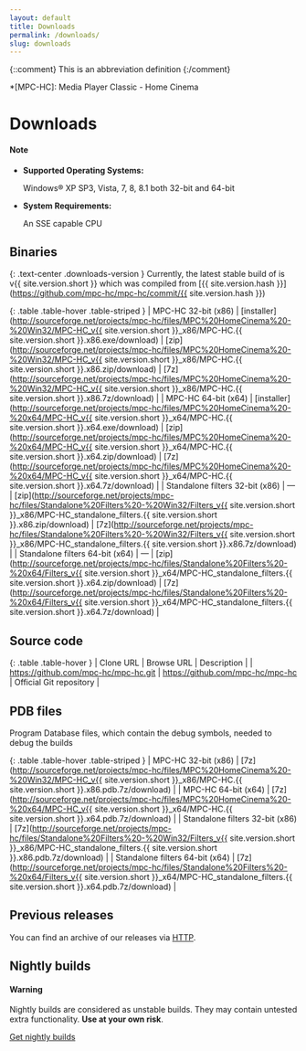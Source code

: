 ```yaml
---
layout: default
title: Downloads
permalink: /downloads/
slug: downloads
---
```


{::comment}
This is an abbreviation definition
{:/comment}

*[MPC-HC]: Media Player Classic - Home Cinema

# Downloads

<div class="alert alert-info" role="alert">
    <h4><span class="fa fa-info-circle"></span> Note</h4>
    <ul>
        <li>
            <strong>Supported Operating Systems:</strong>
            <p>Windows® XP SP3, Vista, 7, 8, 8.1 both 32-bit and 64-bit</p>
        </li>
        <li>
            <strong>System Requirements:</strong>
            <p>An SSE capable CPU</p>
        </li>
   </ul>
</div>


## Binaries

{: .text-center .downloads-version }
Currently, the latest stable build of is v{{ site.version.short }} which was compiled from [{{ site.version.hash }}](https://github.com/mpc-hc/mpc-hc/commit/{{ site.version.hash }})

<div markdown="1" class="table-responsive">

{: .table .table-hover .table-striped }
| MPC-HC 32-bit (x86) | [installer](http://sourceforge.net/projects/mpc-hc/files/MPC%20HomeCinema%20-%20Win32/MPC-HC_v{{ site.version.short }}_x86/MPC-HC.{{ site.version.short }}.x86.exe/download) | [zip](http://sourceforge.net/projects/mpc-hc/files/MPC%20HomeCinema%20-%20Win32/MPC-HC_v{{ site.version.short }}_x86/MPC-HC.{{ site.version.short }}.x86.zip/download) | [7z](http://sourceforge.net/projects/mpc-hc/files/MPC%20HomeCinema%20-%20Win32/MPC-HC_v{{ site.version.short }}_x86/MPC-HC.{{ site.version.short }}.x86.7z/download) |
| MPC-HC 64-bit (x64) | [installer](http://sourceforge.net/projects/mpc-hc/files/MPC%20HomeCinema%20-%20x64/MPC-HC_v{{ site.version.short }}_x64/MPC-HC.{{ site.version.short }}.x64.exe/download) | [zip](http://sourceforge.net/projects/mpc-hc/files/MPC%20HomeCinema%20-%20x64/MPC-HC_v{{ site.version.short }}_x64/MPC-HC.{{ site.version.short }}.x64.zip/download) | [7z](http://sourceforge.net/projects/mpc-hc/files/MPC%20HomeCinema%20-%20x64/MPC-HC_v{{ site.version.short }}_x64/MPC-HC.{{ site.version.short }}.x64.7z/download) |
| Standalone filters 32-bit (x86) | — | [zip](http://sourceforge.net/projects/mpc-hc/files/Standalone%20Filters%20-%20Win32/Filters_v{{ site.version.short }}_x86/MPC-HC_standalone_filters.{{ site.version.short }}.x86.zip/download) | [7z](http://sourceforge.net/projects/mpc-hc/files/Standalone%20Filters%20-%20Win32/Filters_v{{ site.version.short }}_x86/MPC-HC_standalone_filters.{{ site.version.short }}.x86.7z/download) |
| Standalone filters 64-bit (x64) | — | [zip](http://sourceforge.net/projects/mpc-hc/files/Standalone%20Filters%20-%20x64/Filters_v{{ site.version.short }}_x64/MPC-HC_standalone_filters.{{ site.version.short }}.x64.zip/download) | [7z](http://sourceforge.net/projects/mpc-hc/files/Standalone%20Filters%20-%20x64/Filters_v{{ site.version.short }}_x64/MPC-HC_standalone_filters.{{ site.version.short }}.x64.7z/download) |

</div>


## Source code

<div markdown="1" class="table-responsive">

{: .table .table-hover }
| Clone URL | Browse URL | Description |
| https://github.com/mpc-hc/mpc-hc.git | <https://github.com/mpc-hc/mpc-hc> | Official Git repository |

</div>

## PDB files

Program Database files, which contain the debug symbols, needed to debug the builds

<div markdown="1" class="table-responsive">

{: .table .table-hover .table-striped }
| MPC-HC 32-bit (x86) | [7z](http://sourceforge.net/projects/mpc-hc/files/MPC%20HomeCinema%20-%20Win32/MPC-HC_v{{ site.version.short }}_x86/MPC-HC.{{ site.version.short }}.x86.pdb.7z/download) |
| MPC-HC 64-bit (x64) | [7z](http://sourceforge.net/projects/mpc-hc/files/MPC%20HomeCinema%20-%20x64/MPC-HC_v{{ site.version.short }}_x64/MPC-HC.{{ site.version.short }}.x64.pdb.7z/download) |
| Standalone filters 32-bit (x86) | [7z](http://sourceforge.net/projects/mpc-hc/files/Standalone%20Filters%20-%20Win32/Filters_v{{ site.version.short }}_x86/MPC-HC_standalone_filters.{{ site.version.short }}.x86.pdb.7z/download) |
| Standalone filters 64-bit (x64) | [7z](http://sourceforge.net/projects/mpc-hc/files/Standalone%20Filters%20-%20x64/Filters_v{{ site.version.short }}_x64/MPC-HC_standalone_filters.{{ site.version.short }}.x64.pdb.7z/download) |

</div>

## Previous releases

You can find an archive of our releases via [HTTP](http://sourceforge.net/projects/mpc-hc/files).


## Nightly builds

<div class="alert alert-warning" role="alert">
    <h4><span class="fa fa-exclamation-circle"></span> Warning</h4>
    <p>
        Nightly builds are considered as unstable builds. They may contain untested extra functionality.
        <strong>Use at your own risk</strong>.
   </p>
</div>

<a href="http://nightly.mpc-hc.org/" class="btn btn-danger btn-lg">
    <span class="fa fa-download pull-left"></span>Get nightly builds
</a>
